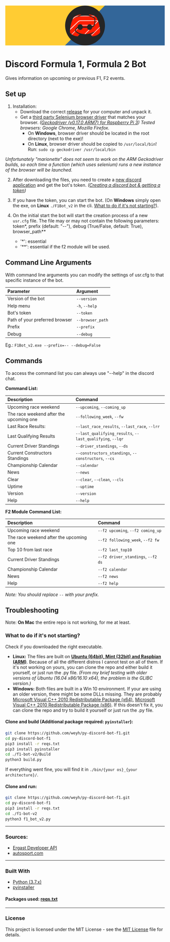 ﻿![bot logo](img/logo.png)

# Discord Formula 1, Formula 2 Bot

Gives information on upcoming or previous F1, F2 events. 

## Set up

1. Installation:
	- Download the correct [release](https://github.com/weyh/py-discord-bot-f1/releases/latest) for your computer and unpack it.
	- Get a [third party Selenium browser driver](https://www.seleniumhq.org/download/) that matches your browser. *([Geckodriver (v0.17.0 ARM7) for Raspberry Pi 3](https://www.github.com/mozilla/geckodriver/releases/download/v0.17.0/geckodriver-v0.17.0-arm7hf.tar.gz)) Tested browsers: Google Chrome, Mozilla Firefox.*
		 - On **Windows**, browser driver should be located in the root directory (next to the exe)!
		 - On **Linux**, browser driver should be copied to `/usr/local/bin`!
Run: `sudo cp geckodriver /usr/local/bin`

*Unfortunately "marionette" does not seem to work on the ARM Geckodriver builds, so each time a function (which uses selenium) runs a new instance of the browser will be launched.*

2. After downloading the files, you need to create a [new discord application](https://discordapp.com/developers/applications/) and get the bot's token. *([Creating a discord bot & getting a token](https://github.com/reactiflux/discord-irc/wiki/Creating-a-discord-bot-&-getting-a-token))*

3. If you have the token, you can start the bot. (On **Windows** simply open the exe, on **Linux** `./F1Bot_v2` in the cli. [What to do if it's not starting?](#what-to-do-if-its-not-starting)). 

4. On the initial start the bot will start the creation process of a new `usr.cfg` file.
The file may or may not contain the following parameters: token\*, prefix (default: "--"), debug (True/False, default: True), browser_path\*\*
	- '\*': essential
	- '\*\*': essential if the f2 module will be used.


## Command Line Arguments

With command line arguments you can modify the settings of usr.cfg to that specific instance of the bot.

| Parameter | Argument |
| :--- | :--- |
| Version of the bot | `--version` |
| Help menu | `-h`, `--help` |
| Bot's token| `--token` |
| Path of your preferred browser| `--browser_path` |
| Prefix | `--prefix` |
| Debug | `--debug` |

Eg.: `F1Bot_v2.exe --prefix=-- --debug=False`

## Commands

To access the command list you can always use "--help" in the discord chat.

**Command List:**

| Description | Command |
| :--- | :--- |
| Upcoming race weekend | `--upcoming`, `--coming_up` |
| The race weekend after the upcoming one | `--following_week`, `--fw` |
| Last Race Results: | `--last_race_results`, `--last_race`, `--lrr` |
| Last Qualifying Results | `--last_qualifying_results`, `--last_qualifying`, `--lqr` |
| Current Driver Standings | `--driver_standings`, `--ds` |
| Current Constructors Standings | `--constructors_standings`, `--constructors`, `--cs` |
| Championship Calendar | `--calendar` |
| News | `--news` |
| Clear | `--clear`, `--clean`, `--cls` |
| Uptime | `--uptime` |
| Version | `--version` |
| Help | `--help` |

**F2 Module Command List:**

| Description | Command |
| :--- | :--- |
| Upcoming race weekend | `--f2 upcoming`, `--f2 coming_up` |
| The race weekend after the upcoming one | `--f2 following_week`, `--f2 fw` |
| Top 10 from last race | `--f2 last_top10` |
| Current Driver Standings | `--f2 driver_standings`, `--f2 ds` |
| Championship Calendar | `--f2 calendar` |
| News | `--f2 news` |
| Help | `--f2 help` |

*Note: You should replace `--` with your prefix.*

## Troubleshooting

Note: **On Mac** the entire repo is not working, for me at least.

### What to do if it's not starting?

Check if you downloaded the right executable.

- **Linux:** The files are built on **[Ubuntu (64bit), Mint (32bit) and Raspbian (ARM)](img/linux.png)**. Because of all the different distros I cannot test on all of them. If it's not working on yours, you can clone the repo and either build it yourself, or just run the .py file. *(From my brief testing with older versions of Ubuntu (16.04 x86/16.10 x64), the problem is the GLIBC version.)*
- **Windows:** Both files are built in a Win 10  environment. If your are using an older version, there might be some DLLs missing. They are probably [Microsoft Visual C++ 2010 Redistributable Package (x64)](https://www.microsoft.com/en-us/download/details.aspx?id=14632), [Microsoft Visual C++ 2010 Redistributable Package (x86)](https://www.microsoft.com/en-us/download/details.aspx?id=5555). If this doesn't fix it, you can clone the repo and try to build it yourself or just run the .py file.

#### Clone and build (Additional package required: `pyinstaller`):
```bash
git clone https://github.com/weyh/py-discord-bot-f1.git
cd py-discord-bot-f1
pip3 install -r reqs.txt
pip3 install pyinstaller
cd ./f1-bot-v2/Build
python3 build.py
```
If everything went fine, you will find it in `./bin/{your os}_{your architecture}/`.

#### Clone and run:
```bash
git clone https://github.com/weyh/py-discord-bot-f1.git
cd py-discord-bot-f1
pip3 install -r reqs.txt
cd ./f1-bot-v2
python3 f1_bot_v2.py
```

---

### Sources:

- [Ergast Developer API](http://ergast.com/mrd/)
- [autosport.com](https://www.autosport.com/f1)

---

### Built With

- [Python (3.7.x)](https://www.python.org)
- [pyinstaller](https://www.pyinstaller.org)

#### Packages used: [reqs.txt](reqs.txt)
---

### License
This project is licensed under the MIT License - see the [MIT License](LICENSE) file for details.
